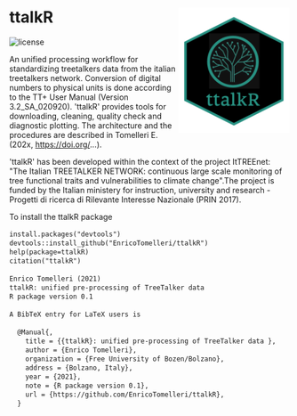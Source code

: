 ttalkR <img src="logo_ttalkr.png" width="200" align="right"/>
======================================================================================================
![license](https://img.shields.io/badge/Licence-GPL--3-blue.svg) 


An unified processing workflow for standardizing treetalkers data from the italian treetalkers network. Conversion of digital numbers to physical units is done according to the TT+ User Manual (Version 3.2_SA_020920). 'ttalkR' provides tools for downloading, cleaning, quality check and diagnostic plotting. The architecture and the procedures are described in Tomelleri E. (202x, https://doi.org/...).

'ttalkR' has been developed within the context of the project ItTREEnet: "The Italian TREETALKER NETWORK: continuous large scale monitoring of tree functional traits and vulnerabilities to climate change".The project is funded by the Italian ministery for instruction, university and research - Progetti di ricerca di Rilevante Interesse Nazionale (PRIN 2017).

To install the ttalkR package
```{r, eval = F}
install.packages("devtools")
devtools::install_github("EnricoTomelleri/ttalkR")
help(package=ttalkR)
citation("ttalkR")

Enrico Tomelleri (2021)
ttalkR: unified pre-processing of TreeTalker data 
R package version 0.1

A BibTeX entry for LaTeX users is

  @Manual{,
    title = {{ttalkR}: unified pre-processing of TreeTalker data },
    author = {Enrico Tomelleri},
    organization = {Free University of Bozen/Bolzano},
    address = {Bolzano, Italy},
    year = {2021},
    note = {R package version 0.1},
    url = {https://github.com/EnricoTomelleri/ttalkR},
  }

```
